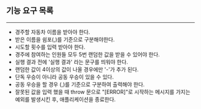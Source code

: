 ## 기능 요구 목록

---

- 경주할 자동차 이름을 받아야 한다.
- 받은 이름을 쉼포(,)를 기준으로 구분해야한다.
- 시도할 횟수를 입력 받아야 한다.
- 경주에 참여하는 인원들 모두 5번 랜덤한 값을 받을 수 있어야 한다. 
- 실행 결과 전에 '실행 결과' 라는 문구를 띄워야 한다.
- 랜덤한 값이 4이상의 값이 나올 경우에만 '-'가 추가 된다.
- 단독 우승이 아니라 공동 우승이 있을 수 있다.
- 공동 우승을 할 경우 (,)를 기준으로 구분하여 출력해야 한다.
- 잘못된 값을 입력 했을 때 throw 문으로 "[ERROR]"로 시작하는 메시지를 가지는 예외를 발생시킨 후, 애플리케이션을 종료한다.